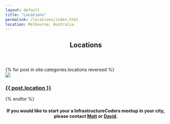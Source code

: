 ```yaml
---
layout: default
title: "Locations"
permalink: /locations/index.html
location: Melbourne, Australia
---
```

<section class="container">
<div class="row">
<header class="span12">
<h2>Locations</h2>
</header>
</div> 
</section>

<section class="section-box locations shadow">
<div class="container">
<div class="row">
{% for post in site.categories.locations reversed %}
<article class="span4 center-align">
<a href="{{ post.link }}"><img src="http://maps.googleapis.com/maps/api/staticmap?center={{ post.location }}&zoom=12&size=350x150&maptype=roadmap&sensor=false" />
<h3>{{ post.location }}</h3></a>
</article>
{% endfor %}
</div>
</div>
</section>	

<section class="container">
<div class="row">
<header class="span12 center-align">
<h4>If you would like to start your a InfrastructureCoders meetup in your city, please contact <a href="https://twitter.com/geekle">Matt</a> or <a href="https://twitter.com/dlutzy">David</a>.</h4>
</header>
</div>
</section>
